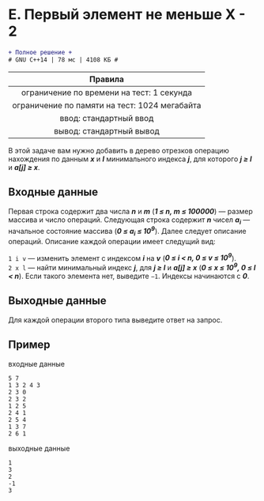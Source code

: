 # E. Первый элемент не меньше X - 2
```diff
+ Полное решение +
# GNU C++14 | 78 мс | 4108 КБ #
```

| Правила                                     	|
|:---------------------------------------------:|
| ограничение по времени на тест: 1 секунда     |
| ограничение по памяти на тест: 1024 мегабайта |
| ввод: стандартный ввод                        |
| вывод: стандартный вывод                      |

В этой задаче вам нужно добавить в дерево отрезков операцию нахождения по данным ***x*** и ***l*** минимального индекса ***j***, для которого ***j ≥ l*** и ***a[j] ≥ x***.

## Входные данные
Первая строка содержит два числа ***n*** и ***m*** (***1 ≤ n, m ≤ 100000***) — размер массива и число операций. Следующая строка содержит ***n*** чисел ***a<sub>i</sub>*** — начальное состояние массива (***0 ≤ a<sub>i</sub> ≤ 10<sup>9</sup>***). Далее следует описание операций. Описание каждой операции имеет следущий вид:

`1 i v` — изменить элемент с индексом ***i*** на ***v*** (***0 ≤ i < n, 0 ≤ v ≤ 10<sup>9</sup>***).\
`2 x l` — найти минимальный индекс ***j***, для ***j ≥ l*** и ***a[j] ≥ x*** (***0 ≤ x ≤ 10<sup>9</sup>, 0 ≤ l < n***). Если такого элемента нет, выведите `−1`. Индексы начинаются с ***0***.

## Выходные данные
Для каждой операции второго типа выведите ответ на запрос.

## Пример
входные данные
```
5 7
1 3 2 4 3
2 3 0
2 3 2
1 2 5
2 4 1
2 5 4
1 3 7
2 6 1
```
выходные данные
```
1
3
2
-1
3
```
